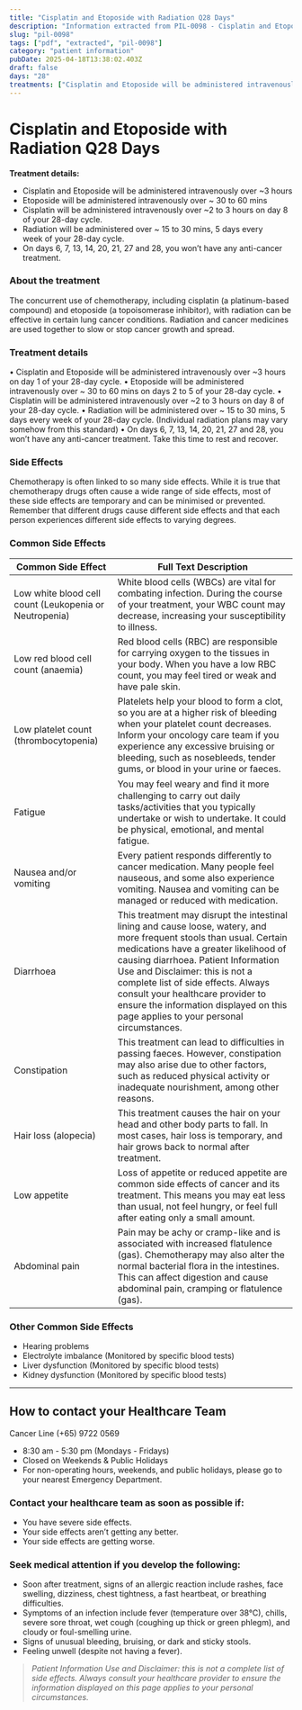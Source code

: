```yaml
---
title: "Cisplatin and Etoposide with Radiation Q28 Days"
description: "Information extracted from PIL-0098 - Cisplatin and Etoposide with Radiation Q28 Days.pdf"
slug: "pil-0098"
tags: ["pdf", "extracted", "pil-0098"]
category: "patient information"
pubDate: 2025-04-18T13:38:02.403Z
draft: false
days: "28"
treatments: ["Cisplatin and Etoposide will be administered intravenously over ~3 hours", "Etoposide will be administered intravenously over ~ 30 to 60 mins", "Cisplatin will be administered intravenously over ~2 to 3 hours on day 8 of your 28-day cycle.", "Radiation will be administered over ~ 15 to 30 mins, 5 days every week of your 28-day cycle.", "On days 6, 7, 13, 14, 20, 21, 27 and 28, you won’t have any anti-cancer treatment."]
---
```


# Cisplatin and Etoposide with Radiation Q28 Days



**Treatment details:**
- Cisplatin and Etoposide will be administered intravenously over ~3 hours
- Etoposide will be administered intravenously over ~ 30 to 60 mins
- Cisplatin will be administered intravenously over ~2 to 3 hours on day 8 of your 28-day cycle.
- Radiation will be administered over ~ 15 to 30 mins, 5 days every week of your 28-day cycle.
- On days 6, 7, 13, 14, 20, 21, 27 and 28, you won’t have any anti-cancer treatment.

### About the treatment
The concurrent use of chemotherapy, including cisplatin (a platinum-based compound) and etoposide
(a topoisomerase inhibitor), with radiation can be effective in certain lung cancer conditions. Radiation
and cancer medicines are used together to slow or stop cancer growth and spread.

### Treatment details

•   Cisplatin and Etoposide will be administered intravenously over ~3 hours
on day 1 of your 28-day cycle.
•   Etoposide will be administered intravenously over ~ 30 to 60 mins
on days 2 to 5 of your 28-day cycle.
•   Cisplatin will be administered intravenously over ~2 to 3 hours on day 8 of your 28-day cycle.
•   Radiation will be administered over ~ 15 to 30 mins, 5 days every week of your 28-day cycle.
(Individual radiation plans may vary somehow from this standard)
•   On days 6, 7, 13, 14, 20, 21, 27 and 28, you won’t have any anti-cancer treatment.
Take this time to rest and recover.

### Side Effects

Chemotherapy is often linked to so many side effects. While it is true that chemotherapy drugs often
cause a wide range of side effects, most of these side effects are temporary and can be minimised or
prevented. Remember that different drugs cause different side effects and that each person
experiences different side effects to varying degrees.

### Common Side Effects

| Common Side Effect | Full Text Description |
|--------------------|----------------------|
| Low white blood cell count (Leukopenia or Neutropenia) | White blood cells (WBCs) are vital for combating infection. During the course of your treatment, your WBC count may decrease, increasing your susceptibility to illness. |
| Low red blood cell count (anaemia) | Red blood cells (RBC) are responsible for carrying oxygen to the tissues in your body. When you have a low RBC count, you may feel tired or weak and have pale skin. |
| Low platelet count (thrombocytopenia) | Platelets help your blood to form a clot, so you are at a higher risk of bleeding when your platelet count decreases. Inform your oncology care team if you experience any excessive bruising or bleeding, such as nosebleeds, tender gums, or blood in your urine or faeces. |
| Fatigue | You may feel weary and ﬁnd it more challenging to carry out daily tasks/activities that you typically undertake or wish to undertake. It could be physical, emotional, and mental fatigue. |
| Nausea and/or vomiting | Every patient responds differently to cancer medication. Many people feel nauseous, and some also experience vomiting. Nausea and vomiting can be managed or reduced with medication. |
| Diarrhoea | This treatment may disrupt the intestinal lining and cause loose, watery, and more frequent stools than usual. Certain medications have a greater likelihood of causing diarrhoea. Patient Information Use and Disclaimer: this is not a complete list of side effects. Always consult your healthcare provider to ensure the information displayed on this page applies to your personal circumstances. |
| Constipation | This treatment can lead to difficulties in passing faeces. However, constipation may also arise due to other factors, such as reduced physical activity or inadequate nourishment, among other reasons. |
| Hair loss (alopecia) | This treatment causes the hair on your head and other body parts to fall. In most cases, hair loss is temporary, and hair grows back to normal after treatment. |
| Low appetite | Loss of appetite or reduced appetite are common side effects of cancer and its treatment. This means you may eat less than usual, not feel hungry, or feel full after eating only a small amount. |
| Abdominal pain | Pain may be achy or cramp-like and is associated with increased flatulence (gas). Chemotherapy may also alter the normal bacterial flora in the intestines. This can affect digestion and cause abdominal pain, cramping or flatulence (gas). |

### Other Common Side Effects

- Hearing problems
- Electrolyte imbalance (Monitored by specific blood tests)
- Liver dysfunction (Monitored by specific blood tests)
- Kidney dysfunction (Monitored by specific blood tests)


---
## How to contact your Healthcare Team
<span class="text-red-500 font-bold text-xl">
Cancer Line (+65) 9722 0569
</span>

- 8:30 am - 5:30 pm (Mondays - Fridays)
- Closed on Weekends & Public Holidays
- For non-operating hours, weekends, and public holidays, please go to your nearest Emergency Department.

### Contact your healthcare team as soon as possible if:
- You have severe side effects.
- Your side effects aren’t getting any better.
- Your side effects are getting worse.

### Seek medical attention if you develop the following:
- Soon after treatment, signs of an allergic reaction include rashes, face swelling, dizziness, chest tightness, a fast heartbeat, or breathing difficulties.
- Symptoms of an infection include fever (temperature over 38°C), chills, severe sore throat, wet cough (coughing up thick or green phlegm), and cloudy or foul-smelling urine.
- Signs of unusual bleeding, bruising, or dark and sticky stools.
- Feeling unwell (despite not having a fever).

> _Patient Information Use and Disclaimer: this is not a complete list of side effects. Always consult your healthcare provider to ensure the information displayed on this page applies to your personal circumstances._
